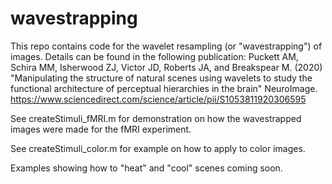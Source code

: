# wavestrapping

This repo contains code for the wavelet resampling (or "wavestrapping") of images.
Details can be found in the following publication:
Puckett AM, Schira MM, Isherwood ZJ, Victor JD, Roberts JA, and Breakspear M. (2020) "Manipulating the structure of natural scenes using wavelets to study the functional architecture of perceptual hierarchies in the brain" NeuroImage.
https://www.sciencedirect.com/science/article/pii/S1053811920306595

See createStimuli_fMRI.m for demonstration on how the wavestrapped images were made for the fMRI experiment.

See createStimuli_color.m for example on how to apply to color images.

Examples showing how to "heat" and "cool" scenes coming soon.
